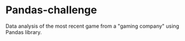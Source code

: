 # Pandas-challenge
Data analysis of the most recent game from a "gaming company" using Pandas library.
